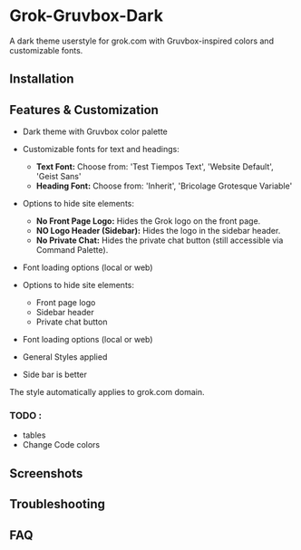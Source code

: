 # Grok-Gruvbox-Dark

A dark theme userstyle for grok.com with Gruvbox-inspired colors and customizable fonts.

## Installation

<!-- Installation instructions will be added here later -->

## Features & Customization

- Dark theme with Gruvbox color palette
- Customizable fonts for text and headings:
  - **Text Font:** Choose from: 'Test Tiempos Text', 'Website Default', 'Geist Sans'
  - **Heading Font:** Choose from: 'Inherit', 'Bricolage Grotesque Variable'
- Options to hide site elements:
  - **No Front Page Logo:** Hides the Grok logo on the front page.
  - **NO Logo Header (Sidebar):** Hides the logo in the sidebar header.
  - **No Private Chat:** Hides the private chat button (still accessible via Command Palette).
- Font loading options (local or web)
- Options to hide site elements:
  - Front page logo
  - Sidebar header
  - Private chat button
- Font loading options (local or web)

- General Styles applied 
 - Side bar is better 

The style automatically applies to grok.com domain.


### TODO : 
- tables 
- Change Code colors 

## Screenshots

<!-- Add screenshots here -->

## Troubleshooting

<!-- Add common issues and solutions here -->

## FAQ

<!-- Add frequently asked questions and answers here -->
